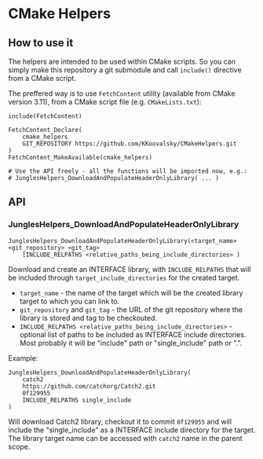 # CMake Helpers

## How to use it

The helpers are intended to be used within CMake scripts. So you can simply make this repository a git submodule
and call `include()` directive from a CMake script.

The preffered way is to use `FetchContent` utility (available from CMake version 3.11), 
from a CMake script file (e.g. `CMakeLists.txt`):

```
include(FetchContent)

FetchContent_Declare(
    cmake_helpers
    GIT_REPOSITORY https://github.com/KKoovalsky/CMakeHelpers.git
)
FetchContent_MakeAvailable(cmake_helpers)

# Use the API freely - all the functions will be imported now, e.g.:
# JunglesHelpers_DownloadAndPopulateHeaderOnlyLibrary( ... )

```


## API

### JunglesHelpers_DownloadAndPopulateHeaderOnlyLibrary

```
JunglesHelpers_DownloadAndPopulateHeaderOnlyLibrary(<target_name> <git_repository> <git_tag> 
    [INCLUDE_RELPATHS <relative_paths_being_include_directories> )
```

Download and create an INTERFACE library, with `INCLUDE_RELPATHS` that will be included through
`target_include_directories` for the created target.

* `target_name` - the name of the target which will be the created library target to which you can link to.
* `git_repository` and `git_tag` - the URL of the git repository where the library is stored and tag to be checkouted.
* `INCLUDE_RELPATHS <relative_paths_being_include_directories>` - optional list of paths to be included as INTERFACE
include directories. Most probably it will be "include" path or "single_include" path or ".".

Example:

```
JunglesHelpers_DownloadAndPopulateHeaderOnlyLibrary(
    catch2
    https://github.com/catchorg/Catch2.git
    0f129955
    INCLUDE_RELPATHS single_include
)
```

Will download Catch2 library, checkout it to commit `0f129955` and will include the "single_include" as a INTERFACE
include directory for the target. The library target name can be accessed with `catch2` name in the parent scope.
